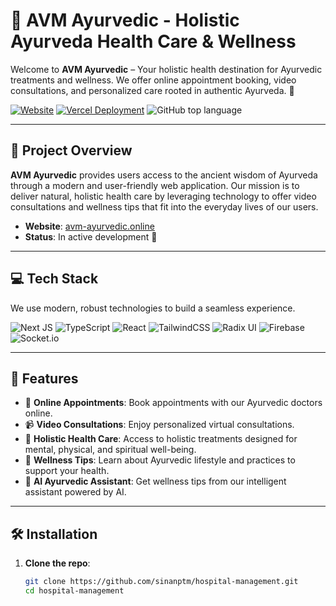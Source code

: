 # 🌿 AVM Ayurvedic - Holistic Ayurveda Health Care & Wellness

Welcome to **AVM Ayurvedic** – Your holistic health destination for Ayurvedic treatments and wellness. We offer online appointment booking, video consultations, and personalized care rooted in authentic Ayurveda. 🌱

[![Website](https://img.shields.io/badge/Website-Visit%20Our%20Site-brightgreen?style=flat&logo=web&logoColor=white)](https://avm-ayurvedic.online) 
[![Vercel Deployment](https://img.shields.io/badge/Deployed%20on-Vercel-blue?style=flat&logo=vercel)](https://avm-ayurvedic.online) 
![GitHub top language](https://img.shields.io/github/languages/top/sinanptm/hospital-management?color=yellow&style=flat)

---

## 📜 Project Overview

**AVM Ayurvedic** provides users access to the ancient wisdom of Ayurveda through a modern and user-friendly web application. Our mission is to deliver natural, holistic health care by leveraging technology to offer video consultations and wellness tips that fit into the everyday lives of our users.

- **Website**: [avm-ayurvedic.online](https://avm-ayurvedic.online)
- **Status**: In active development 🚧

---

## 💻 Tech Stack

We use modern, robust technologies to build a seamless experience.

![Next JS](https://img.shields.io/badge/Next.js-black?style=flat&logo=next.js) ![TypeScript](https://img.shields.io/badge/typescript-%23007ACC.svg?style=flat&logo=typescript&logoColor=white) ![React](https://img.shields.io/badge/react-%2320232a.svg?style=flat&logo=react&logoColor=%2361DAFB) ![TailwindCSS](https://img.shields.io/badge/tailwindcss-%2338B2AC.svg?style=flat&logo=tailwind-css&logoColor=white) ![Radix UI](https://img.shields.io/badge/radix%20ui-%231A1A1A.svg?style=flat&logo=radix-ui&logoColor=white) ![Firebase](https://img.shields.io/badge/firebase-%23039BE5.svg?style=flat&logo=firebase&logoColor=white) ![Socket.io](https://img.shields.io/badge/Socket.io-black?style=flat&logo=socket.io&badgeColor=white)

---

## 🚀 Features

- 📅 **Online Appointments**: Book appointments with our Ayurvedic doctors online.
- 📹 **Video Consultations**: Enjoy personalized virtual consultations.
- 🏥 **Holistic Health Care**: Access to holistic treatments designed for mental, physical, and spiritual well-being.
- 🧘 **Wellness Tips**: Learn about Ayurvedic lifestyle and practices to support your health.
- 🌿 **AI Ayurvedic Assistant**: Get wellness tips from our intelligent assistant powered by AI.

---

## 🛠️ Installation

1. **Clone the repo**:
   ```bash
   git clone https://github.com/sinanptm/hospital-management.git
   cd hospital-management
